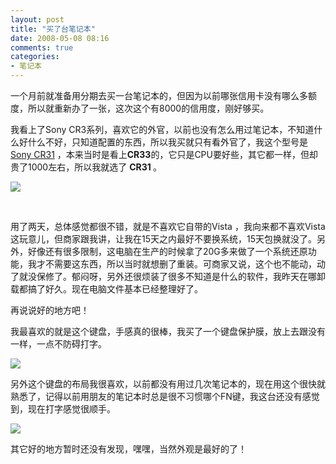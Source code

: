 ```yaml
---
layout: post
title: "买了台笔记本"
date: 2008-05-08 08:16
comments: true
categories: 
- 笔记本
---
```

<p>一个月前就准备用分期去买一台笔记本的，但因为以前哪张信用卡没有哪么多额度，所以就重新办了一张，这次这个有8000的信用度，刚好够买。</p>
<p>我看上了Sony CR3系列，喜欢它的外官，以前也没有怎么用过笔记本，不知道什么好什么不好，只知道配置的东西，所以我买就只有看外官了，我这个型号是 <a href="http://product.it168.com/detail/doc/183028/detail.shtml" target="_blank">Sony CR31</a> ，本来当时是看上<strong>CR33</strong>的，它只是CPU要好些，其它都一样，但却贵了1000左右，所以我就选了 <strong>CR31 </strong>。</p>
<p><a href="http://www.yupoo.com/photos/zoom?id=ff80808119c2d46f0119c44c218330cd&amp;size=o&amp;showlink=false" target="_blank"><img src="http://pic.yupoo.com/huacn/55911585543d/medium.jpg" border="0" /></a></p>
<p>&nbsp;</p>
<p>用了两天，总体感觉都很不错，就是不喜欢它自带的Vista ，我向来都不喜欢Vista这玩意儿，但商家跟我讲，让我在15天之内最好不要换系统，15天包换就没了。另外，好像还有很多限制，这电脑在生产的时候拿了20G多来做了一个系统还原功能，我才不需要这东西，所以当时就想删了重装。可商家又说，这个也不能动，动了就没保修了。郁闷呀，另外还很烦装了很多不知道是什么的软件，我昨天在哪卸载都搞了好久。现在电脑文件基本已经整理好了。</p>
<p>再说说好的地方吧！</p>
<p>我最喜欢的就是这个键盘，手感真的很棒，我买了一个键盘保护膜，放上去跟没有一样，一点不防碍打字。</p>
<p><a href="http://www.yupoo.com/photos/zoom?id=ff80808119c2d3360119c44b87222c71&amp;size=o&amp;showlink=false" target="_blank"><img src="http://pic.yupoo.com/huacn/662335855409/medium.jpg" border="0" /></a></p>
<p>另外这个键盘的布局我很喜欢，以前都没有用过几次笔记本的，现在用这个很快就熟悉了，记得以前用朋友的笔记本时总是很不习惯哪个FN键，我这台还没有感觉到，现在打字感觉很顺手。</p>
<p><a href="http://www.yupoo.com/photos/zoom?id=ff80808119c2d46f0119c44c211f30cc" target="_blank"><img src="http://pic.yupoo.com/huacn/92307585543d/052186fj.jpg" border="0" /></a></p>
<p>其它好的地方暂时还没有发现，嘿嘿，当然外观是最好的了！&nbsp;</p>
<p>&nbsp;</p>
